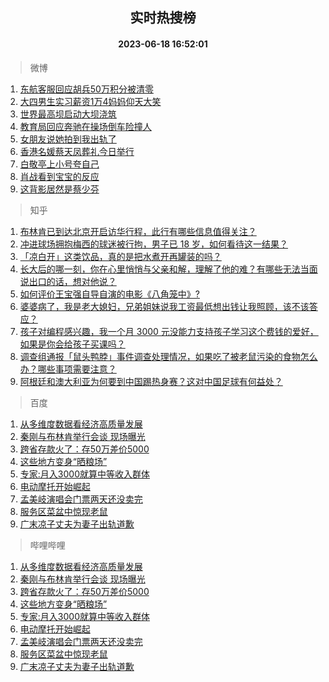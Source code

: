 <div align="center"><h2>实时热搜榜</h2><h4>2023-06-18 16:52:01</h4></div>

> 微博  

1. [东航客服回应胡兵50万积分被清零](https://s.weibo.com/weibo?q=%23%E4%B8%9C%E8%88%AA%E5%AE%A2%E6%9C%8D%E5%9B%9E%E5%BA%94%E8%83%A1%E5%85%B550%E4%B8%87%E7%A7%AF%E5%88%86%E8%A2%AB%E6%B8%85%E9%9B%B6%23&t=31&band_rank=1&Refer=top)<br />
2. [大四男生实习薪资1万4妈妈仰天大笑](https://s.weibo.com/weibo?q=%23%E5%A4%A7%E5%9B%9B%E7%94%B7%E7%94%9F%E5%AE%9E%E4%B9%A0%E8%96%AA%E8%B5%841%E4%B8%874%E5%A6%88%E5%A6%88%E4%BB%B0%E5%A4%A9%E5%A4%A7%E7%AC%91%23&t=31&band_rank=2&Refer=top)<br />
3. [世界最高坝启动大坝浇筑](https://s.weibo.com/weibo?q=%23%E4%B8%96%E7%95%8C%E6%9C%80%E9%AB%98%E5%9D%9D%E5%90%AF%E5%8A%A8%E5%A4%A7%E5%9D%9D%E6%B5%87%E7%AD%91%23&t=31&band_rank=3&Refer=top)<br />
4. [教育局回应奔驰在操场倒车险撞人](https://s.weibo.com/weibo?q=%23%E6%95%99%E8%82%B2%E5%B1%80%E5%9B%9E%E5%BA%94%E5%A5%94%E9%A9%B0%E5%9C%A8%E6%93%8D%E5%9C%BA%E5%80%92%E8%BD%A6%E9%99%A9%E6%92%9E%E4%BA%BA%23&t=31&band_rank=4&Refer=top)<br />
5. [女朋友说她拍到我出轨了](https://s.weibo.com/weibo?q=%E5%A5%B3%E6%9C%8B%E5%8F%8B%E8%AF%B4%E5%A5%B9%E6%8B%8D%E5%88%B0%E6%88%91%E5%87%BA%E8%BD%A8%E4%BA%86&t=31&band_rank=5&Refer=top)<br />
6. [香港名媛蔡天凤葬礼今日举行](https://s.weibo.com/weibo?q=%23%E9%A6%99%E6%B8%AF%E5%90%8D%E5%AA%9B%E8%94%A1%E5%A4%A9%E5%87%A4%E8%91%AC%E7%A4%BC%E4%BB%8A%E6%97%A5%E4%B8%BE%E8%A1%8C%23&t=31&band_rank=6&Refer=top)<br />
7. [白敬亭上小号夸自己](https://s.weibo.com/weibo?q=%23%E7%99%BD%E6%95%AC%E4%BA%AD%E4%B8%8A%E5%B0%8F%E5%8F%B7%E5%A4%B8%E8%87%AA%E5%B7%B1%23&t=31&band_rank=7&Refer=top)<br />
8. [肖战看到宝宝的反应](https://s.weibo.com/weibo?q=%23%E8%82%96%E6%88%98%E7%9C%8B%E5%88%B0%E5%AE%9D%E5%AE%9D%E7%9A%84%E5%8F%8D%E5%BA%94%23&t=31&band_rank=8&Refer=top)<br />
9. [这背影居然是蔡少芬](https://s.weibo.com/weibo?q=%23%E8%BF%99%E8%83%8C%E5%BD%B1%E5%B1%85%E7%84%B6%E6%98%AF%E8%94%A1%E5%B0%91%E8%8A%AC%23&t=31&band_rank=9&Refer=top)<br />

> 知乎  

1. [布林肯已到达北京开启访华行程，此行有哪些信息值得关注？](https://www.zhihu.com/question/607270958)<br />
2. [冲进球场拥抱梅西的球迷被行拘，男子已 18 岁，如何看待这一结果？](https://www.zhihu.com/question/607010548)<br />
3. [「凉白开」这类饮品，真的是把水煮开再罐装的吗？](https://www.zhihu.com/question/606321291)<br />
4. [长大后的哪一刻，你在心里悄悄与父亲和解，理解了他的难？有哪些无法当面说出口的话，想对他说？](https://www.zhihu.com/question/605713053)<br />
5. [如何评价王宝强自导自演的电影《八角笼中》?](https://www.zhihu.com/question/566061816)<br />
6. [婆婆病了，我是老大媳妇，兄弟姐妹说我工资最低想出钱让我照顾，该不该答应？](https://www.zhihu.com/question/605822171)<br />
7. [孩子对编程感兴趣，我一个月 3000 元没能力支持孩子学习这个费钱的爱好，如果是你会给孩子买课吗？](https://www.zhihu.com/question/605660809)<br />
8. [调查组通报「鼠头鸭脖」事件调查处理情况，如果吃了被老鼠污染的食物怎么办？哪些事项需要注意？](https://www.zhihu.com/question/607260956)<br />
9. [阿根廷和澳大利亚为何要到中国踢热身赛？这对中国足球有何益处？](https://www.zhihu.com/question/606918459)<br />

> 百度  

1. [从多维度数据看经济高质量发展](https://www.baidu.com/s?wd=%E4%BB%8E%E5%A4%9A%E7%BB%B4%E5%BA%A6%E6%95%B0%E6%8D%AE%E7%9C%8B%E7%BB%8F%E6%B5%8E%E9%AB%98%E8%B4%A8%E9%87%8F%E5%8F%91%E5%B1%95&sa=fyb_news&rsv_dl=fyb_news)<br />
2. [秦刚与布林肯举行会谈 现场曝光](https://www.baidu.com/s?wd=%E7%A7%A6%E5%88%9A%E4%B8%8E%E5%B8%83%E6%9E%97%E8%82%AF%E4%B8%BE%E8%A1%8C%E4%BC%9A%E8%B0%88+%E7%8E%B0%E5%9C%BA%E6%9B%9D%E5%85%89&sa=fyb_news&rsv_dl=fyb_news)<br />
3. [跨省存款火了：存50万差价5000](https://www.baidu.com/s?wd=%E8%B7%A8%E7%9C%81%E5%AD%98%E6%AC%BE%E7%81%AB%E4%BA%86%EF%BC%9A%E5%AD%9850%E4%B8%87%E5%B7%AE%E4%BB%B75000&sa=fyb_news&rsv_dl=fyb_news)<br />
4. [这些地方变身“晒粮场”](https://www.baidu.com/s?wd=%E8%BF%99%E4%BA%9B%E5%9C%B0%E6%96%B9%E5%8F%98%E8%BA%AB%E2%80%9C%E6%99%92%E7%B2%AE%E5%9C%BA%E2%80%9D&sa=fyb_news&rsv_dl=fyb_news)<br />
5. [专家:月入3000就算中等收入群体](https://www.baidu.com/s?wd=%E4%B8%93%E5%AE%B6%3A%E6%9C%88%E5%85%A53000%E5%B0%B1%E7%AE%97%E4%B8%AD%E7%AD%89%E6%94%B6%E5%85%A5%E7%BE%A4%E4%BD%93&sa=fyb_news&rsv_dl=fyb_news)<br />
6. [电动摩托开始崛起](https://www.baidu.com/s?wd=%E7%94%B5%E5%8A%A8%E6%91%A9%E6%89%98%E5%BC%80%E5%A7%8B%E5%B4%9B%E8%B5%B7&sa=fyb_news&rsv_dl=fyb_news)<br />
7. [孟美岐演唱会门票两天还没卖完](https://www.baidu.com/s?wd=%E5%AD%9F%E7%BE%8E%E5%B2%90%E6%BC%94%E5%94%B1%E4%BC%9A%E9%97%A8%E7%A5%A8%E4%B8%A4%E5%A4%A9%E8%BF%98%E6%B2%A1%E5%8D%96%E5%AE%8C&sa=fyb_news&rsv_dl=fyb_news)<br />
8. [服务区菜盆中惊现老鼠](https://www.baidu.com/s?wd=%E6%9C%8D%E5%8A%A1%E5%8C%BA%E8%8F%9C%E7%9B%86%E4%B8%AD%E6%83%8A%E7%8E%B0%E8%80%81%E9%BC%A0&sa=fyb_news&rsv_dl=fyb_news)<br />
9. [广末凉子丈夫为妻子出轨道歉](https://www.baidu.com/s?wd=%E5%B9%BF%E6%9C%AB%E5%87%89%E5%AD%90%E4%B8%88%E5%A4%AB%E4%B8%BA%E5%A6%BB%E5%AD%90%E5%87%BA%E8%BD%A8%E9%81%93%E6%AD%89&sa=fyb_news&rsv_dl=fyb_news)<br />

> 哔哩哔哩  

1. [从多维度数据看经济高质量发展](https://www.baidu.com/s?wd=%E4%BB%8E%E5%A4%9A%E7%BB%B4%E5%BA%A6%E6%95%B0%E6%8D%AE%E7%9C%8B%E7%BB%8F%E6%B5%8E%E9%AB%98%E8%B4%A8%E9%87%8F%E5%8F%91%E5%B1%95&sa=fyb_news&rsv_dl=fyb_news)<br />
2. [秦刚与布林肯举行会谈 现场曝光](https://www.baidu.com/s?wd=%E7%A7%A6%E5%88%9A%E4%B8%8E%E5%B8%83%E6%9E%97%E8%82%AF%E4%B8%BE%E8%A1%8C%E4%BC%9A%E8%B0%88+%E7%8E%B0%E5%9C%BA%E6%9B%9D%E5%85%89&sa=fyb_news&rsv_dl=fyb_news)<br />
3. [跨省存款火了：存50万差价5000](https://www.baidu.com/s?wd=%E8%B7%A8%E7%9C%81%E5%AD%98%E6%AC%BE%E7%81%AB%E4%BA%86%EF%BC%9A%E5%AD%9850%E4%B8%87%E5%B7%AE%E4%BB%B75000&sa=fyb_news&rsv_dl=fyb_news)<br />
4. [这些地方变身“晒粮场”](https://www.baidu.com/s?wd=%E8%BF%99%E4%BA%9B%E5%9C%B0%E6%96%B9%E5%8F%98%E8%BA%AB%E2%80%9C%E6%99%92%E7%B2%AE%E5%9C%BA%E2%80%9D&sa=fyb_news&rsv_dl=fyb_news)<br />
5. [专家:月入3000就算中等收入群体](https://www.baidu.com/s?wd=%E4%B8%93%E5%AE%B6%3A%E6%9C%88%E5%85%A53000%E5%B0%B1%E7%AE%97%E4%B8%AD%E7%AD%89%E6%94%B6%E5%85%A5%E7%BE%A4%E4%BD%93&sa=fyb_news&rsv_dl=fyb_news)<br />
6. [电动摩托开始崛起](https://www.baidu.com/s?wd=%E7%94%B5%E5%8A%A8%E6%91%A9%E6%89%98%E5%BC%80%E5%A7%8B%E5%B4%9B%E8%B5%B7&sa=fyb_news&rsv_dl=fyb_news)<br />
7. [孟美岐演唱会门票两天还没卖完](https://www.baidu.com/s?wd=%E5%AD%9F%E7%BE%8E%E5%B2%90%E6%BC%94%E5%94%B1%E4%BC%9A%E9%97%A8%E7%A5%A8%E4%B8%A4%E5%A4%A9%E8%BF%98%E6%B2%A1%E5%8D%96%E5%AE%8C&sa=fyb_news&rsv_dl=fyb_news)<br />
8. [服务区菜盆中惊现老鼠](https://www.baidu.com/s?wd=%E6%9C%8D%E5%8A%A1%E5%8C%BA%E8%8F%9C%E7%9B%86%E4%B8%AD%E6%83%8A%E7%8E%B0%E8%80%81%E9%BC%A0&sa=fyb_news&rsv_dl=fyb_news)<br />
9. [广末凉子丈夫为妻子出轨道歉](https://www.baidu.com/s?wd=%E5%B9%BF%E6%9C%AB%E5%87%89%E5%AD%90%E4%B8%88%E5%A4%AB%E4%B8%BA%E5%A6%BB%E5%AD%90%E5%87%BA%E8%BD%A8%E9%81%93%E6%AD%89&sa=fyb_news&rsv_dl=fyb_news)<br />
